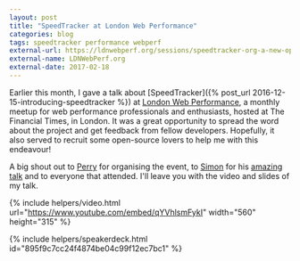 ```yaml
---
layout: post
title: "SpeedTracker at London Web Performance"
categories: blog
tags: speedtracker performance webperf
external-url: https://ldnwebperf.org/sessions/speedtracker-org-a-new-open-source-wrapper-for-webpagetest/
external-name: LDNWebPerf.org
external-date: 2017-02-18
---
```

Earlier this month, I gave a talk about [SpeedTracker]({% post_url 2016-12-15-introducing-speedtracker %}) at [London Web Performance](https://ldnwebperf.org), a monthly meetup for web performance professionals and enthusiasts, hosted at The Financial Times, in London. It was a great opportunity to spread the word about the project and get feedback from fellow developers. Hopefully, it also served to recruit some open-source lovers to help me with this endeavour!<!--more-->

A big shout out to [Perry](https://twitter.com/perrydyball) for organising the event, to [Simon](https://twitter.com/simonhearne) for his [amazing talk](https://ldnwebperf.org/sessions/optimising-for-25000-unique-devices/) and to everyone that attended. I'll leave you with the video and slides of my talk.<!--tomb-->

{% include helpers/video.html url="https://www.youtube.com/embed/qYVhlsmFykI" width="560" height="315" %}

{% include helpers/speakerdeck.html id="895f9c7cc24f4874be04c99f12ec7bc1" %}